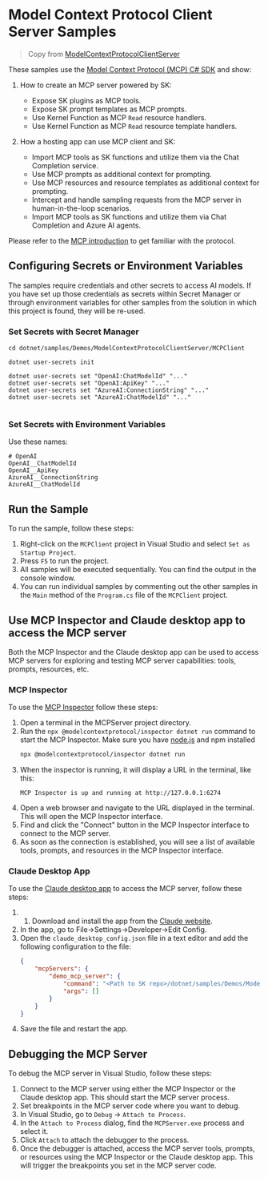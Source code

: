# Model Context Protocol Client Server Samples

> Copy from [ModelContextProtocolClientServer](https://github.com/microsoft/semantic-kernel/tree/main/dotnet/samples/Demos/ModelContextProtocolClientServer)

These samples use the [Model Context Protocol (MCP) C# SDK](https://github.com/modelcontextprotocol/csharp-sdk) and show:
1. How to create an MCP server powered by SK:
    - Expose SK plugins as MCP tools.
    - Expose SK prompt templates as MCP prompts.
    - Use Kernel Function as MCP `Read` resource handlers.
    - Use Kernel Function as MCP `Read` resource template handlers.

2. How a hosting app can use MCP client and SK:

    - Import MCP tools as SK functions and utilize them via the Chat Completion service.
    - Use MCP prompts as additional context for prompting.
    - Use MCP resources and resource templates as additional context for prompting.
    - Intercept and handle sampling requests from the MCP server in human-in-the-loop scenarios.
    - Import MCP tools as SK functions and utilize them via Chat Completion and Azure AI agents.

Please refer to the [MCP introduction](https://modelcontextprotocol.io/introduction) to get familiar with the protocol.
 
## Configuring Secrets or Environment Variables

The samples require credentials and other secrets to access AI models. If you have set up those credentials as secrets within Secret Manager or through environment variables for other samples from the solution in which this project is found, they will be re-used.

### Set Secrets with Secret Manager

```text
cd dotnet/samples/Demos/ModelContextProtocolClientServer/MCPClient

dotnet user-secrets init

dotnet user-secrets set "OpenAI:ChatModelId" "..."
dotnet user-secrets set "OpenAI:ApiKey" "..."
dotnet user-secrets set "AzureAI:ConnectionString" "..."
dotnet user-secrets set "AzureAI:ChatModelId" "..."
 
```

### Set Secrets with Environment Variables

Use these names:

```text
# OpenAI
OpenAI__ChatModelId
OpenAI__ApiKey
AzureAI__ConnectionString
AzureAI__ChatModelId
```

## Run the Sample

To run the sample, follow these steps:

1. Right-click on the `MCPClient` project in Visual Studio and select `Set as Startup Project`.  
2. Press `F5` to run the project.
3. All samples will be executed sequentially. You can find the output in the console window.
4. You can run individual samples by commenting out the other samples in the `Main` method of the `Program.cs` file of the `MCPClient` project.

## Use MCP Inspector and Claude desktop app to access the MCP server

Both the MCP Inspector and the Claude desktop app can be used to access MCP servers for exploring and testing MCP server capabilities: tools, prompts, resources, etc.

### MCP Inspector

To use the [MCP Inspector](https://modelcontextprotocol.io/docs/tools/inspector) follow these steps:

1. Open a terminal in the MCPServer project directory.
2. Run the `npx @modelcontextprotocol/inspector dotnet run` command to start the MCP Inspector. Make sure you have [node.js](https://nodejs.org/en/download/) and npm installed
   ```bash
   npx @modelcontextprotocol/inspector dotnet run
   ```
3. When the inspector is running, it will display a URL in the terminal, like this:
   ```
   MCP Inspector is up and running at http://127.0.0.1:6274
   ```
4. Open a web browser and navigate to the URL displayed in the terminal. This will open the MCP Inspector interface.
5. Find and click the "Connect" button in the MCP Inspector interface to connect to the MCP server.
6. As soon as the connection is established, you will see a list of available tools, prompts, and resources in the MCP Inspector interface.

### Claude Desktop App

To use the [Claude desktop app](https://claude.ai/) to access the MCP server, follow these steps:

1. 1. Download and install the app from the [Claude website](https://claude.ai/download).
2. In the app, go to File->Settings->Developer->Edit Config.
3. Open the `claude_desktop_config.json` file in a text editor and add the following configuration to the file:
   ```Json
   {
       "mcpServers": {
           "demo_mcp_server": {
               "command": "<Path to SK repo>/dotnet/samples/Demos/ModelContextProtocolClientServer/MCPServer/bin/Debug/net8.0/MCPServer.exe",
               "args": []
           }
       }
   }
   ```
4. Save the file and restart the app.

## Debugging the MCP Server  
   
To debug the MCP server in Visual Studio, follow these steps:  

1. Connect to the MCP server using either the MCP Inspector or the Claude desktop app. This should start the MCP server process.  
2. Set breakpoints in the MCP server code where you want to debug.  
3. In Visual Studio, go to `Debug` -> `Attach to Process`.  
4. In the `Attach to Process` dialog, find the `MCPServer.exe` process and select it.  
5. Click `Attach` to attach the debugger to the process.  
6. Once the debugger is attached, access the MCP server tools, prompts, or resources using the MCP Inspector or the Claude desktop app. 
   This will trigger the breakpoints you set in the MCP server code.